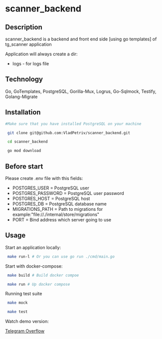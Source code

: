 # scanner_backend

## Description

scanner_backend is a backend and front end side [using go templates] of tg_scanner application

Application will always create a dir:
  - logs - for logs file

## Technology

Go, GoTemplates, PostgreSQL, Gorilla-Mux, Logrus, Go-Sqlmock, Testify, Golang-Migrate


## Installation

```bash
#Make sure that you have installed PostgreSQL on your machine

 git clone git@github.com:VladPetriv/scanner_backend.git

 cd scanner_backend 

 go mod download

```

## Before start

Please create .env file with this fields:
- POSTGRES_USER = PostgreSQL user
- POSTGRES_PASSWORD = PostgreSQL user password
- POSTGRES_HOST = PostgreSQL host
- POSTGRES_DB = PostgreSQL database name
- MIGRATIONS_PATH = Path to migrations for example:"file://./internal/store/migrations" 
- PORT = Bind address which server going to use

## Usage

Start an application locally:

```bash
 make run-l # Or you can use go run ./cmd/main.go
```

Start with docker-compose:

```bash
 make build # Build docker compoe

 make run # Up docker compose
```

Running test suite


```bash
 make mock

 make test
```

Watch demo version:

[Telegram Overflow](https://telegram-overflow.herokuapp.com/)


